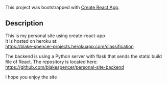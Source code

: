 This project was bootstrapped with [Create React App](https://github.com/facebook/create-react-app).

## Description

This is my personal site using create-react-app
<br>
It is hosted on heroku at:
<br>
https://blake-spencer-projects.herokuapp.com/classification
<br>

The backend is using a Python server with flask that sends the static build file of React. The repository is located here:
<br>
https://github.com/blakespencer/personal-site-backend

I hope you enjoy the site
